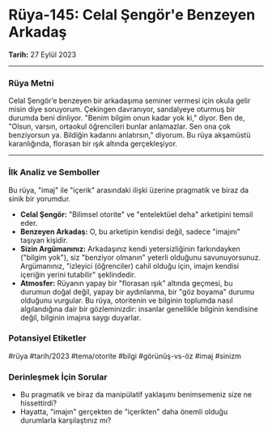 # Rüya-145: Celal Şengör'e Benzeyen Arkadaş
**Tarih:** 27 Eylül 2023

---
### Rüya Metni

Celal Şengör’e benzeyen bir arkadaşıma seminer vermesi için okula gelir misin diye soruyorum. Çekingen davranıyor, sandalyeye oturmuş bir durumda beni dinliyor. "Benim bilgim onun kadar yok ki," diyor. Ben de, "Olsun, varsın, ortaokul öğrencileri bunlar anlamazlar. Sen ona çok benziyorsun ya. Bildiğin kadarını anlatırsın," diyorum. Bu rüya akşamüstü karanlığında, florasan bir ışık altında gerçekleşiyor.

---
### İlk Analiz ve Semboller

Bu rüya, "imaj" ile "içerik" arasındaki ilişki üzerine pragmatik ve biraz da sinik bir yorumdur.

* **Celal Şengör:** "Bilimsel otorite" ve "entelektüel deha" arketipini temsil eder.
* **Benzeyen Arkadaş:** O, bu arketipin kendisi değil, sadece "imajını" taşıyan kişidir.
* **Sizin Argümanınız:** Arkadaşınız kendi yetersizliğinin farkındayken ("bilgim yok"), siz "benziyor olmanın" yeterli olduğunu savunuyorsunuz. Argümanınız, "izleyici (öğrenciler) cahil olduğu için, imajın kendisi içeriğin yerini tutabilir" şeklindedir.
* **Atmosfer:** Rüyanın yapay bir "florasan ışık" altında geçmesi, bu durumun doğal değil, yapay bir aydınlanma, bir "göz boyama" durumu olduğunu vurgular. Bu rüya, otoritenin ve bilginin toplumda nasıl algılandığına dair bir gözleminizdir: insanlar genellikle bilginin kendisine değil, bilginin imajına saygı duyarlar.

### Potansiyel Etiketler
#rüya #tarih/2023 #tema/otorite #bilgi #görünüş-vs-öz #imaj #sinizm

### Derinleşmek İçin Sorular
* Bu pragmatik ve biraz da manipülatif yaklaşımı benimsemeniz size ne hissettirdi?
* Hayatta, "imajın" gerçekten de "içerikten" daha önemli olduğu durumlarla karşılaştınız mı?